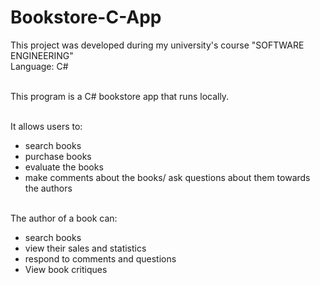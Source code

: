 # Bookstore-C-App
This project was developed during my university's course "SOFTWARE ENGINEERING"<br>
Language: C#<br>
<br>

This program is a C# bookstore app that runs locally. <br><br>

It allows users to:<br>
- search books<br>
- purchase books<br>
- evaluate the books<br>
- make comments about the books/ ask questions about them towards the authors<br><br>

The author of a book can:<br>
- search books<br>
- view their sales and statistics<br>
- respond to comments and questions<br>
- View book critiques<br>
